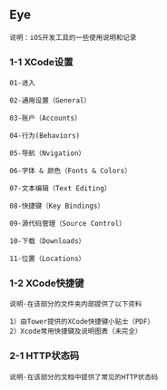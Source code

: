 ## Eye
`说明：iOS开发工具的一些使用说明和记录`

### 1-1 XCode设置

`01-进入`

`02-通用设置（General）`

`03-账户（Accounts）`

`04-行为(Behaviors)`

`05-导航（Nvigation）`

`06-字体 & 颜色（Fonts & Colors）`

`07-文本编辑（Text Editing）`

`08-快捷键（Key Bindings）`

`09-源代码管理（Source Control）`

`10-下载（Downloads）`

`11-位置（Locations）`

### 1-2 XCode快捷键
`说明·在该部分的文件夹内部提供了以下资料`

	1）由Tower提供的XCode快捷键小贴士（PDF）
	2）Xcode常用快捷键及说明图表（未完全）

### 2-1 HTTP状态码
`说明·在该部分的文档中提供了常见的HTTP状态码`